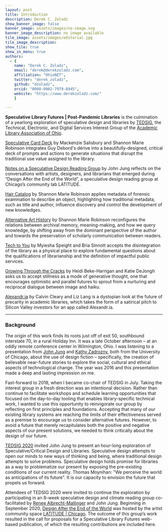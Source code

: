 ```yaml
---
layout: post
title: Introduction
description: Derek C. Zoladz
show_banner_image: false
banner_image: assets/images/no-image.svg
banner_image_description: no image available
tile_image: assets/images/editorial.jpg
tile_image_description:
show_tile: true
show_in_menu: true
authors:
  - {
    name: "Derek C. Zoladz",
    email: "derek@derekzoladz.com",
    affiliation: "OhioNET",
    twitter: "derek_zoladz",
    github: "dzoladz",
    orcid: "0000-0002-7979-8945",
    website: "https://www.derekzoladz.com/"
    }
 
---
```


<div class="quotebox">
<strong>Speculative Library Futures | Post-Pandemic Libraries</strong> is the culmination of a yearlong exploration of speculative design and libraries by <a href="https://www.alaoweb.org/igs/tedsig/index.html/">TEDSIG</a>, the Technical, Electronic, and Digital Services Interest Group of the <a href="https://www.alaoweb.org/">Academic Library Association of Ohio</a>.
</div>

<div class="teasers">
    <p><a href="{{ site.url }}/speculative-deck.html">Speculative Card Deck</a> by Mackenzie Salisbury and Shannon Marie Robinson integrates Guy Debord's dérive into a beautifully-designed, critical deck of prompts and actions to generate situations that disrupt the traditional use value assigned to the library.</p>
    <p><a href="{{ site.url }}/notes-on-a-speculative-design-reading-group.html">Notes on a Speculative Design Reading Group</a> by John Jung reflects on the conversations with artists, designers, and librarians that emerged during “Design After the End of the World”, a speculative design reading group at Chicago’s community lab LATITUDE.</p>    
    <p><a href="{{ site.url }}/hair-catalog.html">Hair Catalog</a> by Shannon Marie Robinson applies metadata of forensic examination to describe an object, highlighting how traditional metadata, such as title and author, influence discovery and control the development of new knowledges.</p>
    <p><a href="{{ site.url }}/alternative-art-history.html">Alternative Art History</a> by Shannon Marie Robinson reconfigures the relations between archival memory, meaning-making, and how we query knowledge, by shifting away from the dominant perspective of the author and towards the preservation of scholarly communication between readers.</p>
    <p><a href="{{ site.url }}/tech-to-you.html">Tech to You</a> by Myiesha Speight and Bria Sinnott accepts the disintegration of the library as a physical place to explore fundamental questions about the qualifications of librarianship and the definition of impactful public services.</p>    
    <p><a href="{{ site.url }}/growing-through-the-cracks.html">Growing Through the Cracks</a> by Heidi Beke-Harrigan and Katie DeJongh asks us to accept stillness as a mode of generative thought, one that encourages optimistic and parallel futures to sprout from a nurturing and reciprocal dialogue between image and haiku.</p>
    <p><a href="{{ site.url }}/alexandria.html">Alexandr.ia</a> by Calvin Cleary and Liz Lang is a dystopian look at the future of precarity in academic libraries, which takes the form of a satirical pitch to Silicon Valley investors for an app called Alexandr.ia.</p>
</div>

<hr>

### Background

The origin of this work finds its roots just off of exit 50, southbound interstate 70, in a rural Holiday Inn. It was a late October afternoon – at an oddly remote conference center in Wilmington, Ohio.  I was listening to a presentation from [John Jung](https://johnjung.us/) and [Kathy Zadrozny](https://kzadrozny.com/), both from the University of Chicago, about the use of design fiction – specifically, the creation of believable near-future stories to explore the social, cultural and ethical aspects of technological change. The year was 2016 and this presentation made a deep and lasting impression on me.

Fast-forward to 2018, when I became co-chair of TEDSIG in July. Taking the interest group in a fresh direction was an intentional decision. Rather than continue to facilitate workshops and schedule learning opportunities that focused on the day-to-day tooling that enables library-specific technical work, I wanted to use this opportunity to reinvigorate our group by reflecting on first principles and foundations. Accepting that many of our existing library systems are reaching the limits of their effectiveness served as a premise to encourage us to consider alternative futures. However, to avoid a future that merely recapitulates both the positive and negative aspects of our present solutions, we needed to think critically about the design of our future.

[TEDSIG 2020](https://tedsig.alaoweb.org/) invited John Jung to present an hour-long exploration of Speculative/Critical Design and Libraries. Speculative design attempts to open our minds to new ways of thinking and being, where traditional design attempts to solve problems. Speculative design holds promise for libraries as a way to problematize our present by exposing the pre-existing conditions of our current reality. Thomas Moynihan: "We perceive the world as anticipations of its future". It is our capacity to envision the future that propels us forward.

Attendees of TEDSIG 2020 were invited to continue the exploration by participating in an 8-week speculative design and climate reading group co-facilitated by [Renee Albrecht-Mallinger](http://www.reneelynn.com/) and John Jung. Beginning in September 2020, [Design After the End of the World](https://dzoladz.github.io/2020-reading-group/) was hosted by the artist community space [LATITUDE \| Chicago](https://www.latitudechicago.org/). The outcome of this group’s work resulted in the call for proposals for a Speculative Library Futures web-based publication, of which the resulting contributions are included here.